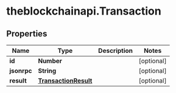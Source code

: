 # theblockchainapi.Transaction

## Properties

Name | Type | Description | Notes
------------ | ------------- | ------------- | -------------
**id** | **Number** |  | [optional] 
**jsonrpc** | **String** |  | [optional] 
**result** | [**TransactionResult**](TransactionResult.md) |  | [optional] 


